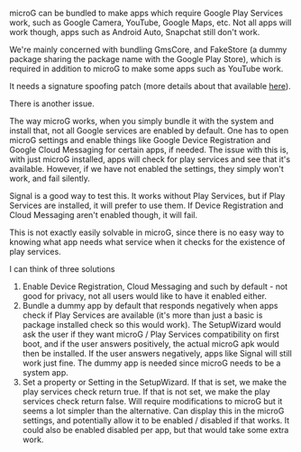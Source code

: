 microG can be bundled to make apps which require Google Play Services work, such as Google Camera, YouTube, Google Maps, etc. Not all apps will work though, apps such as Android Auto, Snapchat still don't work.

We're mainly concerned with bundling GmsCore, and FakeStore (a dummy package sharing the package name with the Google Play Store), which is required in addition to microG to make some apps such as YouTube work.

It needs a signature spoofing patch (more details about that available [here](https://gitlab.com/calyxos/calyxos/issues/31#note_136344191)).



There is another issue.

The way microG works, when you simply bundle it with the system and install that, not all Google services are enabled by default. One has to open microG settings and enable things like Google Device Registration and Google Cloud Messaging for certain apps, if needed. The issue with this is, with just microG installed, apps will check for play services and see that it's available. However, if we have not enabled the settings, they simply won't work, and fail silently.


Signal is a good way to test this. It works without Play Services, but if Play Services are installed, it will prefer to use them. If Device Registration and Cloud Messaging aren't enabled though, it will fail.

This is not exactly easily solvable in microG, since there is no easy way to knowing what app needs what service when it checks for the existence of play services.

I can think of three solutions
1) Enable Device Registration, Cloud Messaging and such by default - not good for privacy, not all users would like to have it enabled either.
2) Bundle a dummy app by default that responds negatively when apps check if Play Services are available (it's more than just a basic is package installed check so this would work).
   The SetupWizard would ask the user if they want microG / Play Services compatibility on first boot, and if the user answers positively, the actual microG apk would then be installed.
   If the user answers negatively, apps like Signal will still work just fine. The dummy app is needed since microG needs to be a system app.
3) Set a property or Setting in the SetupWizard.
   If that is set, we make the play services check return true.
   If that is not set, we make the play services check return false.
   Will require modifications to microG but it seems a lot simpler than the alternative.
   Can display this in the microG settings, and potentially allow it to be enabled / disabled if that works. It could also be enabled disabled per app, but that would take some extra work.